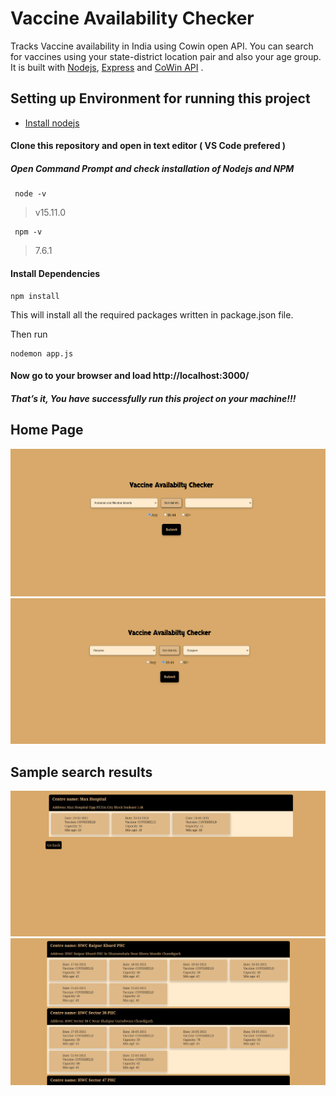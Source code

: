 # Vaccine Availability Checker

Tracks Vaccine availability in India using Cowin open API.
You can search for vaccines using your state-district location pair and also your age group.
   It is built with [Nodejs](https://nodejs.org/), [Express](https://expressjs.com/) and [CoWin API](https://apisetu.gov.in/public/marketplace/api/cowin#/Appointment%20Availability%20APIs/calendarByDistrict) .

## Setting up Environment for running this project
  * [Install nodejs](https://nodejs.org/en/download/package-manager/#windows)
 


#### Clone this repository and open in text editor ( VS Code prefered )
 
 ##### Open Command Prompt and check installation of Nodejs and NPM

     node -v
 
>v15.11.0


     npm -v

>7.6.1

  #### Install Dependencies 
    npm install
This will install all the required packages written in package.json file.

Then run

    nodemon app.js

 #### Now go to your browser and load http://localhost:3000/ 
 ##### That’s it, You have successfully run this project on your machine!!!
 
 ## Home Page 
 ![home page-1](https://github.com/yashguptaji/CoWin/blob/main/uploads/1.png)
 ![home page-2](https://github.com/yashguptaji/CoWin/blob/main/uploads/2.png)



 ## Sample search results
 ![login](https://github.com/yashguptaji/CoWin/blob/main/uploads/3.png)
 ![sign up](https://github.com/yashguptaji/CoWin/blob/main/uploads/4.png)
